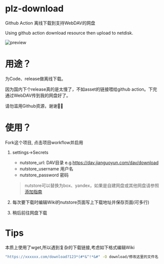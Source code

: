 # plz-download
Github Action 离线下载到支持WebDAV的网盘

Using github action download resource then upload to netdisk.

![preview](https://raw.githubusercontent.com/ame-yu/plz-download/master/docs/preview.gif)

# 用途？
为Code、release做离线下载。

因为国内下个release真的是太慢了，不如asset的链接喂给github action。下完通过WebDAV传到我的网盘好了。

请勿滥用Github资源，谢谢🙏🏻

# 使用？
Fork这个项目, 点击项目workflow并启用
1. settings->Secrets 
    - nutstore_url: DAV目录 e.g.https://dav.jianguoyun.com/dav/download
    - nutstore_username 用户名
    - nutstore_password 密码
    
    > nutstore可以替换为box、yandex，如果是自建网盘或其他网盘请参照[添加指南](https://github.com/ame-yu/plz-download/tree/master/docs)
2. 每次要下载时编辑Wiki的nutstore页面写上下载地址并保存页面(可多行)
3. 稍后前往网盘下载

# Tips 
本质上使用了wget,所以遇到复杂的下载链接,考虑如下格式编辑Wiki
```bash
"https://xxxxxx.com/download?123*(#*&^!*&#" -O download/修改这里的文件名
```


